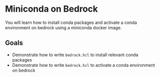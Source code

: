# Miniconda on Bedrock

You will learn how to install conda packages and activate a conda environment on bedrock using a miniconda docker image.

## Goals

* Demonstrate how to write `bedrock.hcl` to install relevant conda packages
* Demonstrate how to write `bedrock.hcl` to activate a conda environment on bedrock